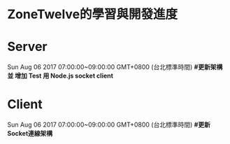 # ZoneTwelve的學習與開發進度
<h1>Server</h1>
<p>Sun Aug 06 2017 07:00:00~09:00:00 GMT+0800 (台北標準時間) <b>#更新架構 並 增加 Test 用 Node.js socket client</b></p>

<h1>Client</h1>
<p>Sun Aug 06 2017 07:00:00~09:00:00 GMT+0800 (台北標準時間) <b>#更新Socket連線架構</b></p>

